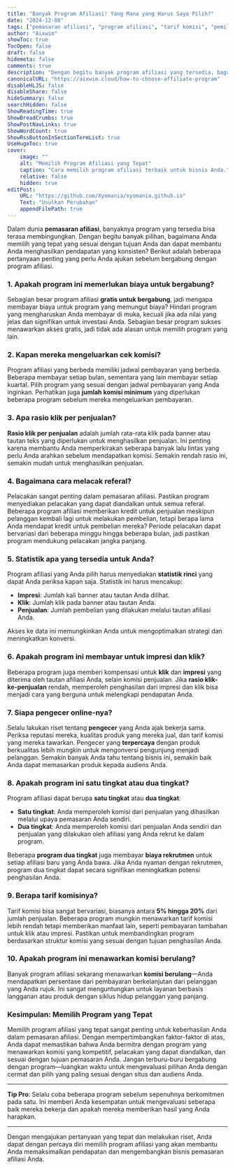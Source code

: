 ```yaml
---
title: "Banyak Program Afiliasi! Yang Mana yang Harus Saya Pilih?"
date: "2024-12-08"
tags: ["pemasaran afiliasi", "program afiliasi", "tarif komisi", "pemilihan program"]
author: "Aixwim"
showToc: true
TocOpen: false
draft: false
hidemeta: false
comments: true
description: "Dengan begitu banyak program afiliasi yang tersedia, bagaimana cara memilih yang tepat? Pelajari faktor-faktor kunci yang perlu dipertimbangkan sebelum bergabung dengan program afiliasi untuk memaksimalkan pendapatan Anda."
canonicalURL: "https://aixwim.cloud/how-to-choose-affiliate-program"
disableHLJS: false
disableShare: false
hideSummary: false
searchHidden: false
ShowReadingTime: true
ShowBreadCrumbs: true
ShowPostNavLinks: true
ShowWordCount: true
ShowRssButtonInSectionTermList: true
UseHugoToc: true
cover:
    image: ""
    alt: "Memilih Program Afiliasi yang Tepat"
    caption: "Cara memilih program afiliasi terbaik untuk bisnis Anda."
    relative: false
    hidden: true
editPost:
    URL: "https://github.com/Xyomania/xyomania.github.io"
    Text: "Usulkan Perubahan"
    appendFilePath: true
---
```


Dalam dunia **pemasaran afiliasi**, banyaknya program yang tersedia bisa terasa membingungkan. Dengan begitu banyak pilihan, bagaimana Anda memilih yang tepat yang sesuai dengan tujuan Anda dan dapat membantu Anda menghasilkan pendapatan yang konsisten? Berikut adalah beberapa pertanyaan penting yang perlu Anda ajukan sebelum bergabung dengan program afiliasi.

### 1. **Apakah program ini memerlukan biaya untuk bergabung?**

Sebagian besar program afiliasi **gratis untuk bergabung**, jadi mengapa membayar biaya untuk program yang memungut biaya? Hindari program yang mengharuskan Anda membayar di muka, kecuali jika ada nilai yang jelas dan signifikan untuk investasi Anda. Sebagian besar program sukses menawarkan akses gratis, jadi tidak ada alasan untuk memilih program yang lain.

### 2. **Kapan mereka mengeluarkan cek komisi?**

Program afiliasi yang berbeda memiliki jadwal pembayaran yang berbeda. Beberapa membayar setiap bulan, sementara yang lain membayar setiap kuartal. Pilih program yang sesuai dengan jadwal pembayaran yang Anda inginkan. Perhatikan juga **jumlah komisi minimum** yang diperlukan beberapa program sebelum mereka mengeluarkan pembayaran.

### 3. **Apa rasio klik per penjualan?**

**Rasio klik per penjualan** adalah jumlah rata-rata klik pada banner atau tautan teks yang diperlukan untuk menghasilkan penjualan. Ini penting karena membantu Anda memperkirakan seberapa banyak lalu lintas yang perlu Anda arahkan sebelum mendapatkan komisi. Semakin rendah rasio ini, semakin mudah untuk menghasilkan penjualan.

### 4. **Bagaimana cara melacak referal?**

Pelacakan sangat penting dalam pemasaran afiliasi. Pastikan program menyediakan pelacakan yang dapat diandalkan untuk semua referal. Beberapa program afiliasi memberikan kredit untuk penjualan meskipun pelanggan kembali lagi untuk melakukan pembelian, tetapi berapa lama Anda mendapat kredit untuk pembelian mereka? Periode pelacakan dapat bervariasi dari beberapa minggu hingga beberapa bulan, jadi pastikan program mendukung pelacakan jangka panjang.

### 5. **Statistik apa yang tersedia untuk Anda?**

Program afiliasi yang Anda pilih harus menyediakan **statistik rinci** yang dapat Anda periksa kapan saja. Statistik ini harus mencakup:

- **Impresi**: Jumlah kali banner atau tautan Anda dilihat.
- **Klik**: Jumlah klik pada banner atau tautan Anda.
- **Penjualan**: Jumlah pembelian yang dilakukan melalui tautan afiliasi Anda.

Akses ke data ini memungkinkan Anda untuk mengoptimalkan strategi dan meningkatkan konversi.

### 6. **Apakah program ini membayar untuk impresi dan klik?**

Beberapa program juga memberi kompensasi untuk **klik** dan **impresi** yang diterima oleh tautan afiliasi Anda, selain komisi penjualan. Jika **rasio klik-ke-penjualan** rendah, memperoleh penghasilan dari impresi dan klik bisa menjadi cara yang berguna untuk melengkapi pendapatan Anda.

### 7. **Siapa pengecer online-nya?**

Selalu lakukan riset tentang **pengecer** yang Anda ajak bekerja sama. Periksa reputasi mereka, kualitas produk yang mereka jual, dan tarif komisi yang mereka tawarkan. Pengecer yang **terpercaya** dengan produk berkualitas lebih mungkin untuk mengonversi pengunjung menjadi pelanggan. Semakin banyak Anda tahu tentang bisnis ini, semakin baik Anda dapat memasarkan produk kepada audiens Anda.

### 8. **Apakah program ini satu tingkat atau dua tingkat?**

Program afiliasi dapat berupa **satu tingkat** atau **dua tingkat**:

- **Satu tingkat**: Anda memperoleh komisi dari penjualan yang dihasilkan melalui upaya pemasaran Anda sendiri.
- **Dua tingkat**: Anda memperoleh komisi dari penjualan Anda sendiri dan penjualan yang dilakukan oleh afiliasi yang Anda rekrut ke dalam program.

Beberapa **program dua tingkat** juga membayar **biaya rekrutmen** untuk setiap afiliasi baru yang Anda bawa. Jika Anda nyaman dengan rekrutmen, program dua tingkat dapat secara signifikan meningkatkan potensi penghasilan Anda.

### 9. **Berapa tarif komisinya?**

Tarif komisi bisa sangat bervariasi, biasanya antara **5% hingga 20%** dari jumlah penjualan. Beberapa program mungkin menawarkan tarif komisi lebih rendah tetapi memberikan manfaat lain, seperti pembayaran tambahan untuk klik atau impresi. Pastikan untuk membandingkan program berdasarkan struktur komisi yang sesuai dengan tujuan penghasilan Anda.

### 10. **Apakah program ini menawarkan komisi berulang?**

Banyak program afiliasi sekarang menawarkan **komisi berulang**—Anda mendapatkan persentase dari pembayaran berkelanjutan dari pelanggan yang Anda rujuk. Ini sangat menguntungkan untuk layanan berbasis langganan atau produk dengan siklus hidup pelanggan yang panjang.

### Kesimpulan: Memilih Program yang Tepat

Memilih program afiliasi yang tepat sangat penting untuk keberhasilan Anda dalam pemasaran afiliasi. Dengan mempertimbangkan faktor-faktor di atas, Anda dapat memastikan bahwa Anda bermitra dengan program yang menawarkan komisi yang kompetitif, pelacakan yang dapat diandalkan, dan sesuai dengan tujuan pemasaran Anda. Jangan terburu-buru bergabung dengan program—luangkan waktu untuk mengevaluasi pilihan Anda dengan cermat dan pilih yang paling sesuai dengan situs dan audiens Anda.

---

**Tip Pro**: Selalu coba beberapa program sebelum sepenuhnya berkomitmen pada satu. Ini memberi Anda kesempatan untuk mengevaluasi seberapa baik mereka bekerja dan apakah mereka memberikan hasil yang Anda harapkan.

---

Dengan mengajukan pertanyaan yang tepat dan melakukan riset, Anda dapat dengan percaya diri memilih program afiliasi yang akan membantu Anda memaksimalkan pendapatan dan mengembangkan bisnis pemasaran afiliasi Anda.
